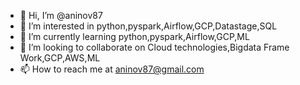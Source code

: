 - 👋 Hi, I’m @aninov87
- 👀 I’m interested in python,pyspark,Airflow,GCP,Datastage,SQL
- 🌱 I’m currently learning python,pyspark,Airflow,GCP,ML
- 💞️ I’m looking to collaborate on Cloud technologies,Bigdata Frame Work,GCP,AWS,ML
- 📫 How to reach me at aninov87@gmail.com

<!---
aninov87/aninov87 is a ✨ special ✨ repository because its `README.md` (this file) appears on your GitHub profile.
You can click the Preview link to take a look at your changes.
--->
